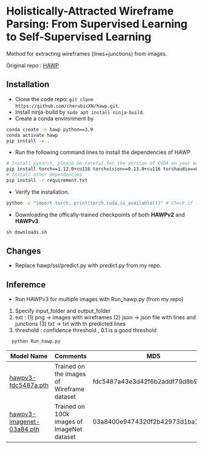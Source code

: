 # Holistically-Attracted Wireframe Parsing: From Supervised Learning to Self-Supervised Learning

Method for extracting wireframes (lines+junctions) from images.

Original repo : [HAWP](https://github.com/cherubicXN/hawp)

## Installation 

- Clone the code repo: ``git clone https://github.com/cherubicXN/hawp.git``.
- Install ninja-build by ``sudo apt install ninja-build``.
- Create a conda environment by
```bash
conda create -n hawp python==3.9
conda activate hawp
pip install -e .
```
- Run the following command lines to install the dependencies of HAWP
```bash
# Install pytorch, please be careful for the version of CUDA on your machine
pip install torch==1.12.0+cu116 torchvision==0.13.0+cu116 torchaudio==0.12.0 --extra-index-url https://download.pytorch.org/whl/cu116 
# Install other dependencies
pip install -r requirement.txt
```
- Verify the installation.
```bash
python -c "import torch; print(torch.cuda.is_available())" # Check if the installed pytorch supports CUDA.
```
- Downloading the offically-trained checkpoints of both **HAWPv2** and **HAWPv3**.
```bash
sh downloads.sh
```

## Changes
- Replace hawp/ssl/predict.py with predict.py from my repo.
   
## Inferemce
- Run HAWPv3 for multiple images with Run_hawp.py (from my repo)
1) Specify input_folder and output_folder
2) ext : (1) png -> images with wireframes (2) json -> json file with lines and junctions (3) txt -> txt with th predicted lines
3) threshold : confidence threshold , 0.1 is a good threshold
```bash
  python Run_hawp.py
  ```

|Model Name|Comments|MD5|
|---|---|---|
|[hawpv3-fdc5487a.pth](https://github.com/cherubicXN/hawp-torchhub/releases/download/HAWPv3/hawpv3-fdc5487a.pth)| Trained on the images of Wireframe dataset | fdc5487a43e3d42f6b2addf79d8b930d
|[hawpv3-imagenet-03a84.pth](https://github.com/cherubicXN/hawp-torchhub/releases/download/HAWPv3/hawpv3-imagenet-03a84.pth)| Trained on 100k images of ImageNet dataset| 03a8400e9474320f2b42973d1ba19487|

